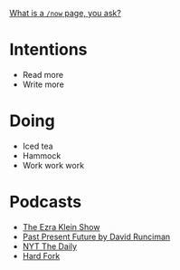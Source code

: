[What is a `/now` page, you ask?](https://nownownow.com/about)

# Intentions
- Read more
- Write more

# Doing
- Iced tea
- Hammock
- Work work work

# Podcasts
- [The Ezra Klein Show](https://pod.link/1548604447)
- [Past Present Future by David Runciman](https://pod.link/1682047968)
- [NYT The Daily](https://pod.link/thedaily)
- [Hard Fork](https://pod.link/1528594034)